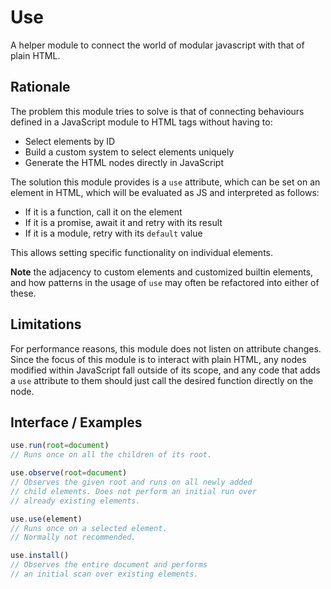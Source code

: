 # Use

A helper module to connect the world of modular javascript with that of plain
HTML.

## Rationale

The problem this module tries to solve is that of connecting behaviours defined
in a JavaScript module to HTML tags without having to:

- Select elements by ID
- Build a custom system to select elements uniquely
- Generate the HTML nodes directly in JavaScript

The solution this module provides is a `use` attribute, which can be set on an
element in HTML, which will be evaluated as JS and interpreted as follows:

- If it is a function, call it on the element
- If it is a promise, await it and retry with its result
- If it is a module, retry with its `default` value

This allows setting specific functionality on individual elements.

**Note** the adjacency to custom elements and customized builtin elements, and
how patterns in the usage of `use` may often be refactored into either of these.

## Limitations

For performance reasons, this module does not listen on attribute changes.
Since the focus of this module is to interact with plain HTML, any nodes
modified within JavaScript fall outside of its scope, and any code that adds a
`use` attribute to them should just call the desired function directly on the
node.

## Interface / Examples

```js
use.run(root=document)
// Runs once on all the children of its root.

use.observe(root=document)
// Observes the given root and runs on all newly added
// child elements. Does not perform an initial run over
// already existing elements.

use.use(element)
// Runs once on a selected element.
// Normally not recommended.

use.install()
// Observes the entire document and performs
// an initial scan over existing elements.
```

